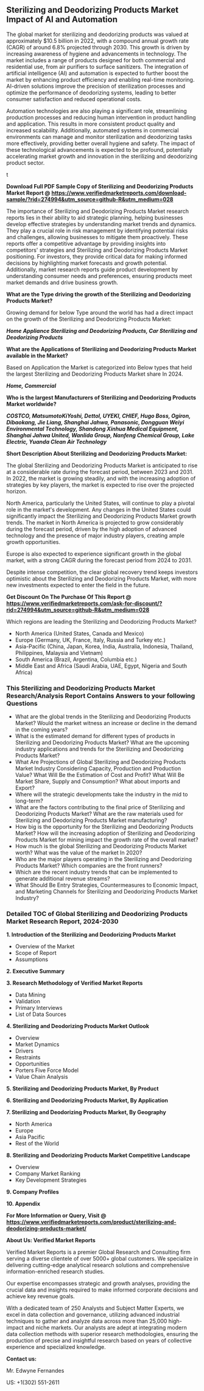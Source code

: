 <h2>Sterilizing and Deodorizing Products Market Impact of AI and Automation</h2><p>The global market for sterilizing and deodorizing products was valued at approximately $10.5 billion in 2022, with a compound annual growth rate (CAGR) of around 6.8% projected through 2030. This growth is driven by increasing awareness of hygiene and advancements in technology. The market includes a range of products designed for both commercial and residential use, from air purifiers to surface sanitizers. The integration of artificial intelligence (AI) and automation is expected to further boost the market by enhancing product efficiency and enabling real-time monitoring. AI-driven solutions improve the precision of sterilization processes and optimize the performance of deodorizing systems, leading to better consumer satisfaction and reduced operational costs.</p><p>Automation technologies are also playing a significant role, streamlining production processes and reducing human intervention in product handling and application. This results in more consistent product quality and increased scalability. Additionally, automated systems in commercial environments can manage and monitor sterilization and deodorizing tasks more effectively, providing better overall hygiene and safety. The impact of these technological advancements is expected to be profound, potentially accelerating market growth and innovation in the sterilizing and deodorizing product sector.</p>t</p><p id="" class=""><strong>Download Full PDF Sample Copy of Sterilizing and Deodorizing Products Market Report @ <a href="https://www.verifiedmarketreports.com/download-sample/?rid=274994&utm_source=github-R&utm_medium=028" target="_blank">https://www.verifiedmarketreports.com/download-sample/?rid=274994&utm_source=github-R&utm_medium=028</a></strong></p><p>The importance of&nbsp;Sterilizing and Deodorizing Products Market research reports lies in their ability to aid strategic planning, helping businesses develop effective strategies by understanding market trends and dynamics. They play a crucial role in risk management by identifying potential risks and challenges, allowing businesses to mitigate them proactively. These reports offer a competitive advantage by providing insights into competitors' strategies and Sterilizing and Deodorizing Products Market positioning. For investors, they provide critical data for making informed decisions by highlighting market forecasts and growth potential. Additionally, market research reports guide product development by understanding consumer needs and preferences, ensuring products meet market demands and drive business growth.</p><p><strong>What are the&nbsp;Type driving the growth of the Sterilizing and Deodorizing Products Market?</strong></p><p id="" class="">Growing demand for below Type around the world has had a direct impact on the growth of the Sterilizing and Deodorizing Products Market:</p><em><strong>Home Appliance Sterilizing and Deodorizing Products, Car Sterilizing and Deodorizing Products</strong></em></p><strong>What are the&nbsp;Applications&nbsp;of Sterilizing and Deodorizing Products Market available in the Market?</strong></p><p id="" class="">Based on Application the Market is categorized into Below types that held the largest Sterilizing and Deodorizing Products Market share In 2024.</p><em><strong>Home, Commercial</strong></em></p><strong>Who is the largest Manufacturers of Sterilizing and Deodorizing Products Market worldwide?</strong></p><p><em><strong>COSTCO, MatsumotoKiYoshi, Dettol, UYEKI, CHIEF, Hugo Boss, Ogiron, Dibaokang, Jie Liang, Shanghai Jahwa, Panasonic, Dongguan Weiyi Environmental Technology, Shandong Xinhua Medical Equipment, Shanghai Jahwa United, Wanlida Group, Nanfeng Chemical Group, Lake Electric, Yuanda Clean Air Technology</strong></em></p><p id="" class=""><strong>Short Description About Sterilizing and Deodorizing Products Market:</strong></p><p>The global Sterilizing and Deodorizing Products Market is anticipated to rise at a considerable rate during the forecast period, between 2023 and 2031. In 2022, the market is growing steadily, and with the increasing adoption of strategies by key players, the market is expected to rise over the projected horizon.</p><p>North America, particularly the United States, will continue to play a pivotal role in the market's development. Any changes in the United States could significantly impact the Sterilizing and Deodorizing Products Market growth trends. The market in North America is projected to grow considerably during the forecast period, driven by the high adoption of advanced technology and the presence of major industry players, creating ample growth opportunities.</p><p>Europe is also expected to experience significant growth in the global market, with a strong CAGR during the forecast period from 2024 to 2031.</p><p>Despite intense competition, the clear global recovery trend keeps investors optimistic about the Sterilizing and Deodorizing Products Market, with more new investments expected to enter the field in the future.</p><p id="" class=""><strong>Get Discount On The Purchase Of This Report @ <a href="https://www.verifiedmarketreports.com/ask-for-discount/?rid=274994&utm_source=github-R&utm_medium=028" target="_blank">https://www.verifiedmarketreports.com/ask-for-discount/?rid=274994&utm_source=github-R&utm_medium=028</a></strong></p>Which regions are leading the Sterilizing and Deodorizing Products Market?</p><ul><li>North America (United States, Canada and Mexico)</li><li>Europe (Germany, UK, France, Italy, Russia and Turkey etc.)</li><li>Asia-Pacific (China, Japan, Korea, India, Australia, Indonesia, Thailand, Philippines, Malaysia and Vietnam)</li><li>South America (Brazil, Argentina, Columbia etc.)</li><li>Middle East and Africa (Saudi Arabia, UAE, Egypt, Nigeria and South Africa)</li></ul><h3 id="" class="">This Sterilizing and Deodorizing Products Market Research/Analysis Report Contains Answers to your following Questions</h3><ul><li>What are the global trends in the Sterilizing and Deodorizing Products Market? Would the market witness an increase or decline in the demand in the coming years?</li><li>What is the estimated demand for different types of products in Sterilizing and Deodorizing Products Market? What are the upcoming industry applications and trends for the Sterilizing and Deodorizing Products Market?</li><li>What Are Projections of Global Sterilizing and Deodorizing Products Market Industry Considering Capacity, Production and Production Value? What Will Be the Estimation of Cost and Profit? What Will Be Market Share, Supply and Consumption? What about imports and Export?</li><li>Where will the strategic developments take the industry in the mid to long-term?</li><li>What are the factors contributing to the final price of Sterilizing and Deodorizing Products Market? What are the raw materials used for Sterilizing and Deodorizing Products Market manufacturing?</li><li>How big is the opportunity for the Sterilizing and Deodorizing Products Market? How will the increasing adoption of Sterilizing and Deodorizing Products Market for mining impact the growth rate of the overall market?</li><li>How much is the global Sterilizing and Deodorizing Products Market worth? What was the value of the market In 2020?</li><li>Who are the major players operating in the Sterilizing and Deodorizing Products Market? Which companies are the front runners?</li><li>Which are the recent industry trends that can be implemented to generate additional revenue streams?</li><li>What Should Be Entry Strategies, Countermeasures to Economic Impact, and Marketing Channels for Sterilizing and Deodorizing Products Market Industry?</li></ul><h3 id="" class="">Detailed TOC of Global Sterilizing and Deodorizing Products Market Research Report, 2024-2030</h3><p id="" class=""><strong>1. Introduction of the Sterilizing and Deodorizing Products Market</strong></p><ul><li>Overview of the Market</li><li>Scope of Report</li><li>Assumptions</li></ul><p id="" class=""><strong>2. Executive Summary</strong></p><p id="" class=""><strong>3. Research Methodology of Verified Market Reports</strong></p><ul><li>Data Mining</li><li>Validation</li><li>Primary Interviews</li><li>List of Data Sources</li></ul><p id="" class=""><strong>4. Sterilizing and Deodorizing Products Market Outlook</strong></p><ul><li>Overview</li><li>Market Dynamics</li><li>Drivers</li><li>Restraints</li><li>Opportunities</li><li>Porters Five Force Model</li><li>Value Chain Analysis</li></ul><p id="" class=""><strong>5. Sterilizing and Deodorizing Products Market, By Product</strong></p><p id="" class=""><strong>6. Sterilizing and Deodorizing Products Market, By Application</strong></p><p id="" class=""><strong>7. Sterilizing and Deodorizing Products Market, By Geography</strong></p><ul><li>North America</li><li>Europe</li><li>Asia Pacific</li><li>Rest of the World</li></ul><p id="" class=""><strong>8. Sterilizing and Deodorizing Products Market Competitive Landscape</strong></p><ul><li>Overview</li><li>Company Market Ranking</li><li>Key Development Strategies</li></ul><p id="" class=""><strong>9. Company Profiles</strong></p><p id="" class=""><strong>10. Appendix</strong></p><p id="" class=""><strong>For More Information or Query, Visit @ <a href="https://www.verifiedmarketreports.com/product/sterilizing-and-deodorizing-products-market/" target="_blank">https://www.verifiedmarketreports.com/product/sterilizing-and-deodorizing-products-market/</a></strong></p><p id="" class=""><strong>About Us: Verified Market Reports</strong></p><p id="" class="">Verified Market Reports is a premier Global Research and Consulting firm serving a diverse clientele of over 5000+ global customers. We specialize in delivering cutting-edge analytical research solutions and comprehensive information-enriched research studies.</p><p id="" class="">Our expertise encompasses strategic and growth analyses, providing the crucial data and insights required to make informed corporate decisions and achieve key revenue goals.</p><p id="" class="">With a dedicated team of 250 Analysts and Subject Matter Experts, we excel in data collection and governance, utilizing advanced industrial techniques to gather and analyze data across more than 25,000 high-impact and niche markets. Our analysts are adept at integrating modern data collection methods with superior research methodologies, ensuring the production of precise and insightful research based on years of collective experience and specialized knowledge.</p><p id="" class=""><strong>Contact us:</strong></p><p id="" class="">Mr. Edwyne Fernandes</p><p id="" class="">US: +1(302) 551-2611</p>